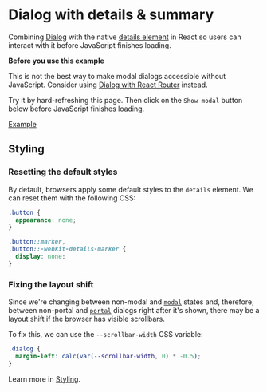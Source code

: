 # Dialog with details &amp; summary

<p data-description>
  Combining <a href="/components/dialog">Dialog</a> with the native <a href="https://developer.mozilla.org/en-US/docs/Web/HTML/Element/details">details element</a> in React so users can interact with it before JavaScript finishes loading.
</p>

<div class="warning">

**Before you use this example**

This is not the best way to make modal dialogs accessible without JavaScript. Consider using [Dialog with React Router](/examples/dialog-react-router) instead.

</div>

Try it by hard-refreshing this page. Then click on the `Show modal` button below before JavaScript finishes loading.

<a href="./index.tsx" data-playground>Example</a>

## Styling

### Resetting the default styles

By default, browsers apply some default styles to the `details` element. We can reset them with the following CSS:

```css
.button {
  appearance: none;
}

.button::marker,
.button::-webkit-details-marker {
  display: none;
}
```

### Fixing the layout shift

Since we're changing between non-modal and [`modal`](/apis/dialog#modal) states and, therefore, between non-portal and [`portal`](/apis/dialog#portal) dialogs right after it's shown, there may be a layout shift if the browser has visible scrollbars.

To fix this, we can use the `--scrollbar-width` CSS variable:

```css
.dialog {
  margin-left: calc(var(--scrollbar-width, 0) * -0.5);
}
```

Learn more in [Styling](/guide/styling).
